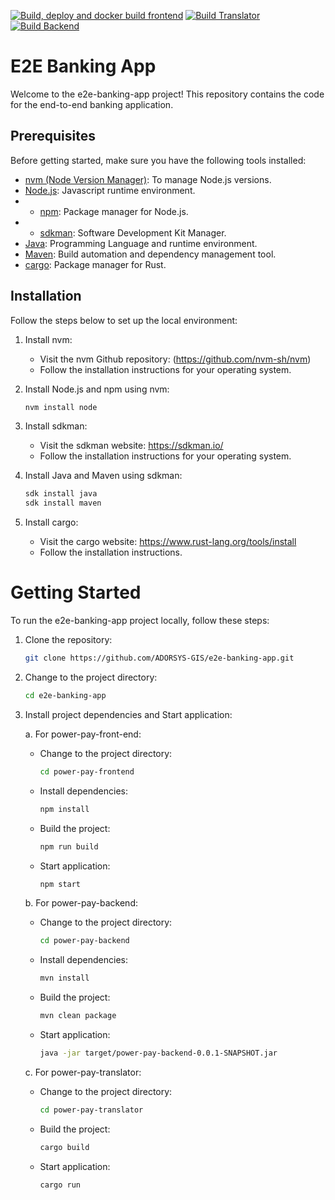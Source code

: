 [![Build, deploy and docker build frontend](https://github.com/ADORSYS-GIS/e2e-banking-app/actions/workflows/build-deploy-and-docker-build.yml/badge.svg)](https://github.com/ADORSYS-GIS/e2e-banking-app/actions/workflows/build-deploy-and-docker-build.yml) [![Build Translator](https://github.com/ADORSYS-GIS/e2e-banking-app/actions/workflows/build-translator.yml/badge.svg)](https://github.com/ADORSYS-GIS/e2e-banking-app/actions/workflows/build-translator.yml) [![Build Backend](https://github.com/ADORSYS-GIS/e2e-banking-app/actions/workflows/build-service.yml/badge.svg)](https://github.com/ADORSYS-GIS/e2e-banking-app/actions/workflows/build-service.yml)

# E2E Banking App
Welcome to the e2e-banking-app project! This repository contains the code for the end-to-end banking application.

## Prerequisites

Before getting started, make sure you have the following tools installed:

- [nvm (Node Version Manager)](https://github.com/nvm-sh/nvm): To manage Node.js versions.
- [Node.js](https://nodejs.org/): Javascript runtime environment.
- - [npm](https://www.npmjs.com/): Package manager for Node.js.
- - [sdkman](https://sdkman.io/): Software Development Kit Manager.
- [Java](https://www.java.com/): Programming Language and runtime environment.
- [Maven](https://maven.apache.org/): Build automation and dependency management tool.
- [cargo](https://doc.rust-lang.org/cargo/): Package manager for Rust.

## Installation

Follow the steps below to set up the local environment:

1. Install nvm:
   - Visit the nvm Github repository: (https://github.com/nvm-sh/nvm)
   - Follow the installation instructions for your operating system.

2. Install Node.js and npm using nvm:
   ```bash
   nvm install node
   ```

3. Install sdkman:
   - Visit the sdkman website: https://sdkman.io/
   - Follow the installation instructions for your operating system.

4. Install Java and Maven using sdkman:
   ```bash
   sdk install java
   sdk install maven
   ```

5. Install cargo:
   - Visit the cargo website: https://www.rust-lang.org/tools/install
   - Follow the installation instructions.

# Getting Started

To run the e2e-banking-app project locally, follow these steps:

1. Clone the repository:
   ```bash
   git clone https://github.com/ADORSYS-GIS/e2e-banking-app.git
   ```

2. Change to the project directory:
   ```bash
   cd e2e-banking-app
   ```

3. Install project dependencies and Start application:
   
   a. For power-pay-front-end:
      - Change to the project directory:
        ```bash
        cd power-pay-frontend
        ```
      - Install dependencies:
        ```bash
        npm install
        ```
      - Build the project:
        ```bash
        npm run build
        ```
      - Start application:
        ```bash
        npm start
        ```

   b. For power-pay-backend:
      - Change to the project directory:
        ```bash
        cd power-pay-backend
        ```
      - Install dependencies:
        ```bash
        mvn install
        ```
      - Build the project:
        ```bash
        mvn clean package
        ```
      - Start application:
        ```bash
        java -jar target/power-pay-backend-0.0.1-SNAPSHOT.jar
        ```

   c. For power-pay-translator:
      - Change to the project directory:
        ```bash
        cd power-pay-translator
        ```
      - Build the project:
        ```bash
        cargo build
        ```
      - Start application:
        ```bash
        cargo run
        ```
